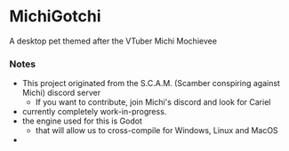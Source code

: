 # MichiGotchi
A desktop pet themed after the VTuber Michi Mochievee

### Notes

- This project originated from the S.C.A.M. (Scamber conspiring against Michi) discord server
  - If you want to contribute, join Michi's discord and look for Cariel
- currently completely work-in-progress.
- the engine used for this is Godot
  - that will allow us to cross-compile for Windows, Linux and MacOS
- 
